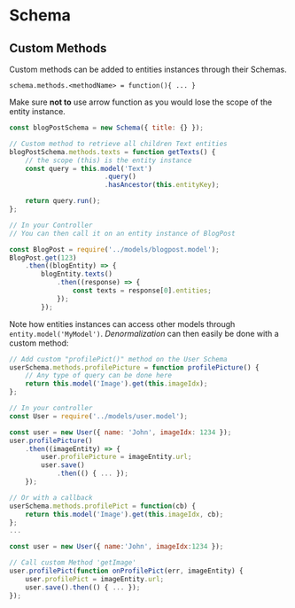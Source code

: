 # Schema

## Custom Methods

Custom methods can be added to entities instances through their Schemas.

`schema.methods.<methodName> = function(){ ... }`

Make sure **not to** use arrow function as you would lose the scope of the entity instance.

```js
const blogPostSchema = new Schema({ title: {} });

// Custom method to retrieve all children Text entities
blogPostSchema.methods.texts = function getTexts() {
    // the scope (this) is the entity instance
    const query = this.model('Text')
                        .query()
                        .hasAncestor(this.entityKey);

    return query.run();
};

// In your Controller
// You can then call it on an entity instance of BlogPost

const BlogPost = require('../models/blogpost.model');
BlogPost.get(123)
    .then((blogEntity) => {
        blogEntity.texts()
            .then((response) => {
                const texts = response[0].entities;
            });
        });
```

Note how entities instances can access other models through `entity.model('MyModel')`. _Denormalization_ can then easily be done with a custom method:

```js
// Add custom "profilePict()" method on the User Schema
userSchema.methods.profilePicture = function profilePicture() {
    // Any type of query can be done here
    return this.model('Image').get(this.imageIdx);
};

// In your controller
const User = require('../models/user.model');

const user = new User({ name: 'John', imageIdx: 1234 });
user.profilePicture()
    .then((imageEntity) => {
        user.profilePicture = imageEntity.url;
        user.save()
            .then(() { ... });
    });

// Or with a callback
userSchema.methods.profilePict = function(cb) {
    return this.model('Image').get(this.imageIdx, cb);
};
...

const user = new User({ name:'John', imageIdx:1234 });

// Call custom Method 'getImage'
user.profilePict(function onProfilePict(err, imageEntity) {
    user.profilePict = imageEntity.url;
    user.save().then(() { ... });
});
```



